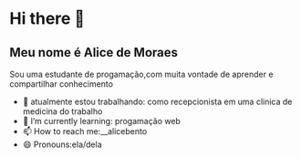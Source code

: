 # Hi there 👋
## Meu nome é Alice de Moraes
Sou uma estudante de progamação,com muita vontade de aprender e compartilhar conhecimento




- 🔭 atualmente estou trabalhando: como  recepcionista em uma clinica de medicina do trabalho
- 🌱 I’m currently learning: progamação web
- 📫 How to reach me:__alicebento 
- 😄 Pronouns:ela/dela 